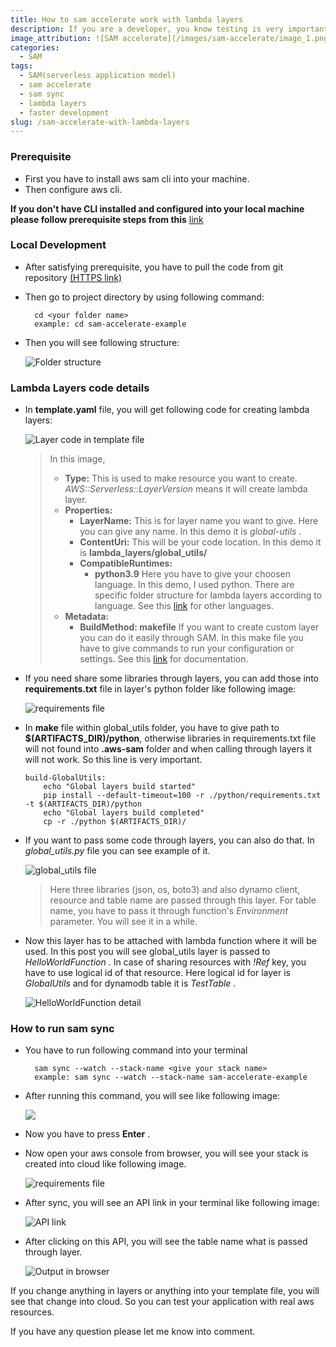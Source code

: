 ```yaml
---
title: How to sam accelerate work with lambda layers
description: If you are a developer, you know testing is very important for application development. But integration testing in cloud is really a concern. As deployment time plays a vital role in development, many of us try to do mock test before deploy it into cloud. There are some frameworks for doing that. But in that case integration testing is not possible. If you are a SAM user, you can speed up your development with SAM accelerate. In this blog post, you will see an example of lambda layers and its implementation in sam accelerate.  
image_attribution: ![SAM accelerate](/images/sam-accelerate/image_1.png)
categories:
  - SAM
tags:
  - SAM(serverless application model)
  - sam accelerate
  - sam sync
  - lambda layers
  - faster development
slug: /sam-accelerate-with-lambda-layers
---
```



### Prerequisite
- First you have to install aws sam cli into your machine. 
- Then configure aws cli.

**If you don't have CLI installed and configured into your local machine please follow prerequisite steps from this** [link](https://medium.com/@farzanajuthi08/how-to-make-an-application-using-serverless-application-model-sam-and-python-937415d38a44)

### Local Development

- After satisfying prerequisite, you have to pull the code from git repository [(HTTPS link)](https://github.com/farzana-juthi/sam-accelerate-example.git)
- Then go to project directory by using following command:
  ```
    cd <your folder name>
    example: cd sam-accelerate-example
  ```
- Then you will see following structure:

  ![Folder structure](/images/sam-accelerate/structure.png)

### Lambda Layers code details
- In **template.yaml** file, you will get following code for creating lambda layers:

  ![Layer code in template file](/images/sam-accelerate/lambda_layers_temp.png)
  >In this image,
  >    - **Type:** This is used to make resource you want to create. *AWS::Serverless::LayerVersion* means it will create lambda layer.
  >    - **Properties:**
  >       - **LayerName:** This is for layer name you want to give. Here you can give any name. In this demo it is *global-utils* .
  >        - **ContentUri:** This will be your code location. In this demo it is **lambda_layers/global_utils/**
  >        - **CompatibleRuntimes:**
  >             - **python3.9**  Here you have to give your choosen language. In this demo, I used python. There are specific folder structure for lambda layers according to language. See this [link](https://docs.aws.amazon.com/lambda/latest/dg/configuration-layers.html) for other languages.
  >    - **Metadata:**
  >         - **BuildMethod: makefile** If you want to create custom layer you can do it easily through SAM. In this make file you have to give commands to run your configuration or settings. See this [link](https://docs.aws.amazon.com/serverless-application-model/latest/developerguide/building-layers.html) for documentation.
- If you need share some libraries through layers, you can add those into **requirements.txt** file in layer's python folder like following image:
  
  ![requirements file](/images/sam-accelerate/layer_requirement.png)
- In **make** file within global_utils folder, you have to give path to **$(ARTIFACTS_DIR)/python**, otherwise libraries in requirements.txt file will not found into **.aws-sam** folder and when calling through layers it will not work. So this line is very important.
  ```
  build-GlobalUtils:
      echo "Global layers build started"
      pip install --default-timeout=100 -r ./python/requirements.txt -t $(ARTIFACTS_DIR)/python
      echo "Global layers build completed"
      cp -r ./python $(ARTIFACTS_DIR)/
  ```
- If you want to pass some code through layers, you can also do that. In *global_utils.py* file you can see example of it.
  
  ![global_utils file](/images/sam-accelerate/global_utils_file.png)
  > Here three libraries (json, os, boto3) and also dynamo client, resource and table name are passed through this layer. For table name, you have to pass it through function's *Environment* parameter. You will see it in a while.
- Now this layer has to be attached with lambda function where it will be used. In this post you will see global_utils layer is passed to *HelloWorldFunction* . In case of sharing resources with *!Ref* key, you have to use logical id of that resource. Here logical id for layer is *GlobalUtils* and for dynamodb table it is *TestTable* .
  
  ![HelloWorldFunction detail](/images/sam-accelerate/hello_world_function.png)


### How to run sam sync
- You have to run following command into your terminal
  ```
    sam sync --watch --stack-name <give your stack name>
    example: sam sync --watch --stack-name sam-accelerate-example
  ```
- After running this command, you will see like following image:
  
  ![](/images/sam-accelerate/terminal_yes_no_option.png)
- Now you have to press **Enter** .
- Now open your aws console from browser, you will see your stack is created into cloud like following image. 

  ![requirements file](/images/sam-accelerate/cloudformation_resource.png) 
- After sync, you will see an API link in your terminal like following image:

  ![API link](/images/sam-accelerate/API.png)
- After clicking on this API, you will see the table name what is passed through layer.
  
  ![Output in browser](/images/sam-accelerate/output.png)

If you change anything in layers or anything into your template file, you will see that change into cloud. So you can test your application with real aws resources. 

If you have any question please let me know into comment.

